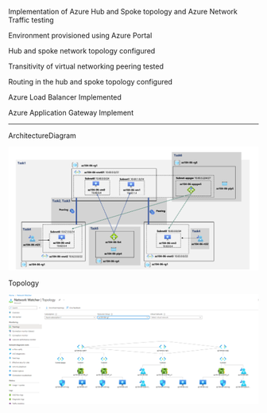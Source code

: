 Implementation of Azure Hub and Spoke topology and Azure Network Traffic testing

Environment provisioned using Azure Portal

Hub and spoke network topology configured

Transitivity of virtual networking peering tested

Routing in the hub and spoke topology configured

Azure Load Balancer Implemented

Azure Application Gateway Implement

---

ArchitectureDiagram

![Alt text](ArchitectureDiagram.png?raw=true "ArchitectureDiagram")

Topology

![Alt text](Topology.png?raw=true "Topology")
